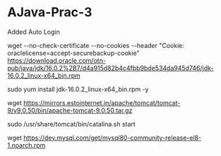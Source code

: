 # AJava-Prac-3
Added Auto Login

wget --no-check-certificate --no-cookies --header "Cookie: oraclelicense=accept-securebackup-cookie" https://download.oracle.com/otn-pub/java/jdk/16.0.2%2B7/d4a915d82b4c4fbb9bde534da945d746/jdk-16.0.2_linux-x64_bin.rpm

sudo yum install jdk-16.0.2_linux-x64_bin.rpm -y

wget https://mirrors.estointernet.in/apache/tomcat/tomcat-9/v9.0.50/bin/apache-tomcat-9.0.50.tar.gz

sudo /usr/share/tomcat/bin/catalina.sh start

wget https://dev.mysql.com/get/mysql80-community-release-el8-1.noarch.rpm
